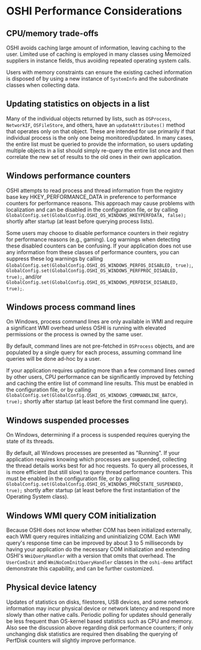 # OSHI Performance Considerations


## CPU/memory trade-offs

OSHI avoids caching large amount of information, leaving caching to the user.  Limited use of caching is employed in many classes using Memoized suppliers in instance fields, thus avoiding repeated operating system calls.

Users with memory constraints can ensure the existing cached information is disposed of by using a new instance of `SystemInfo` and the subordinate classes when collecting data.

## Updating statistics on objects in a list

Many of the individual objects returned by lists, such as `OSProcess`, `NetworkIF`, `OSFileStore`, and others, have an `updateAttributes()` method that operates only on that object. These are intended for use primarily if that individual process is the only one being monitored/updated.  In many cases, the entire list must be queried to provide the information, so users updating multiple objects in a list should simply re-query the entire list once and then correlate the new set of results to the old ones in their own application.

## Windows performance counters

OSHI attempts to read process and thread information from the registry base key HKEY_PERFORMANCE_DATA in preference to performance counters for performance reasons. This approach may cause problems with localization and can be disabled in the configuration file, or by calling `GlobalConfig.set(GlobalConfig.OSHI_OS_WINDOWS_HKEYPERFDATA, false);` shortly after startup (at least before querying process lists).

Some users may choose to disable performance counters in their registry for performance reasons (e.g., gaming). Log warnings when detecting these disabled counters can be confusing. If your application does not use any information from these classes of performance counters, you can suppress these log warnings by calling `GlobalConfig.set(GlobalConfig.OSHI_OS_WINDOWS_PERFOS_DISABLED, true);`, `GlobalConfig.set(GlobalConfig.OSHI_OS_WINDOWS_PERFPROC_DISABLED, true);`, and/or `GlobalConfig.set(GlobalConfig.OSHI_OS_WINDOWS_PERFDISK_DISABLED, true);`.

## Windows process command lines

On Windows, process command lines are only available in WMI and require a significant WMI overhead unless OSHI is running with elevated
permissions or the process is owned by the same user.

By default, command lines are not pre-fetched in `OSProcess` objects, and are populated by a single query for each process, assuming command line queries will be done ad-hoc by a user.

If your application requires updating more than a few command lines owned by other users, CPU performance can be significantly improved by fetching and caching the entire list of command line results. This must be enabled in the configuration file, or by calling `GlobalConfig.set(GlobalConfig.OSHI_OS_WINDOWS_COMMANDLINE_BATCH, true);` shortly after startup (at least before the first command line query).

## Windows suspended processes

On Windows, determining if a process is suspended requires querying the state of its threads.

By default, all Windows processes are presented as "Running". If your application requires knowing which processes are suspended, collecting the thread details works best for ad hoc requests. To query all processes, it is more efficient (but still slow) to query thread performance counters. This must be enabled in the configuration file, or by calling `GlobalConfig.set(GlobalConfig.OSHI_OS_WINDOWS_PROCSTATE_SUSPENDED, true);` shortly after startup (at least before the first instantiation of the Operating System class).

## Windows WMI query COM initialization

Because OSHI does not know whether COM has been initialized externally, each WMI query requires initializing and uninitializing COM.  Each WMI query's response time can be improved by about 3 to 5 milliseconds by having your application do the necessary COM initialization and extending OSHI's `WmiQueryHandler` with a version that omits that overhead.  The `UserComInit` and `WmiNoComInitQueryHandler` classes in the `oshi-demo` artifact demonstrate this capability, and can be further customized.

## Physical device latency

Updates of statistics on disks, filestores, USB devices, and some network information may incur physical device or network latency and respond more slowly than other native calls.  Periodic polling for updates should generally be less frequent than OS-kernel based statistics such as CPU and memory. Also see the discussion above regarding disk performance counters; if only unchanging disk statistics are required then disabling the querying of PerfDisk counters will slightly improve performance.
